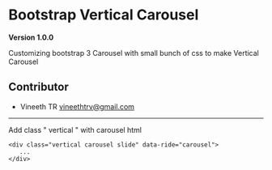 # Bootstrap Vertical Carousel

**Version 1.0.0**

Customizing bootstrap 3 Carousel with small bunch of css to make Vertical Carousel

## Contributor

- Vineeth TR <vineethtrv@gmail.com>

---

Add class " vertical " with carousel html 

```
<div class="vertical carousel slide" data-ride="carousel">
   ...
</div>

```
